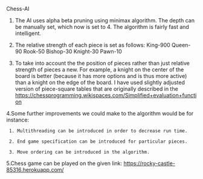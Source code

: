 Chess-AI
1. The AI uses alpha beta pruning using minimax algorithm. The depth can be manually set, which now is set to 4. The algorithm is fairly fast and intelligent.

2. The relative strength of each piece is set as follows: King-900 Queen-90 Rook-50 Bishop-30 Knight-30 Pawn-10

3. To take into account the the position of pieces rather than just relative strength of pieces a new. For example, a knight on the center of the board is better (because it has more options and is thus more active) than a knight on the edge of the board. I have used slightly adjusted version of piece-square tables that are originally described in the https://chessprogramming.wikispaces.com/Simplified+evaluation+function

4.Some further improvements we could make to the algorithm would be for instance:

     1. Multithreading can be introduced in order to decrease run time.
  
     2. End game specification can be introduced for particular pieces.
  
     3. Move ordering can be introduced in the algorithm.
  
5.Chess game can be played on the given link: https://rocky-castle-85316.herokuapp.com/ 


